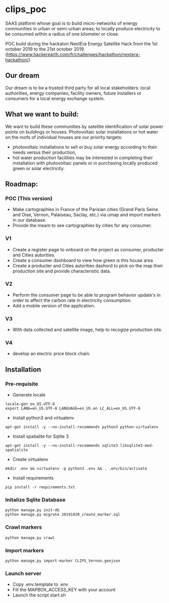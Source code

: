 # clips_poc

SAAS platform whose goal is to build micro-networks of energy communities 
in urban or semi-urban areas; to locally produce electricity to be consumed 
within a radius of one kilometer or close.

POC build during the hackaton NextEra Energy Satellite Hack from the 
1st october 2019 to the 21st october 2019. (https://www.hackerearth.com/fr/challenges/hackathon/nextera-hackathon/)

## Our dream

Our dream is to be a trusted third party for all local stakeholders: 
local authorities, energy companies, facility owners, future installers or 
consumers for a local energy exchange system.

## What we want to build: 

We want to build these communities by satellite identification of solar 
power points on buildings or houses. Photovoltaic solar installations 
or hot water on the roofs of individual houses are our priority targets: 
  - photovoltaic installations to sell or buy solar energy according 
     to their needs versus their production, 
  - hot water production facilities may be interested in 
     completing their installation with photovoltaic panels or in 
     purchasing locally produced green or solar electricity.

## Roadmap: 

### POC (This version)

- Make cartographies in France of the Parisian cities (Grand Paris Seine and Oise, 
Vernon, Palaiseau, Saclay, etc.) via umap and import markers in our database.
- Provide the meam to see cartographies by cities for any consumer. 

### V1

- Create a register page to onboard on the project as consumer, producter and 
  Cities autorities. 
- Create a consumer dashboard to view how green is this house area
- Create a producter and Cities autorities dashord to pick on the map their 
  production site and provide characteristic data. 
  
### V2

- Perform the consumer page to be able to program behavior update's in order to
  affect the carbon rate in electricity consumption. 
- Add a mobile version of the application. 
  
### V3

- With data collected and satellite image, help to recogize production site. 


### V4
 
-  develop an electric price block chain. 


## Installation

### Pre-requisite

- Generate locale
```
locale-gen en_US.UTF-8
export LANG=en_US.UTF-8 LANGUAGE=en_US.en LC_ALL=en_US.UTF-8
```

- Install python3 and virtualenv

```
apt-get install -y --no-install-recommends python3 python-virtualenv
```

- Install spatialite for Sqlite 3

```
apt-get install -y --no-install-recommends sqlite3 libsqlite3-mod-spatialite
```

- Create virtualenv

```
mkdir .env && virtualenv -p python3 .env && . .env/bin/activate
```

- Install requirements

```
pip install -r requirements.txt
```

### Initalize Sqlite Database

```
python manage.py init-db
python manage.py migrate 20191020_create_marker.sql
```

### Crawl markers

```
python manage.py crawl 
```

### Import markers

```
python manage.py import-marker CLIPS_Vernon.geojson 

```


### Launch server

- Copy .env.template to .env 
- Fill the MAPBOX_ACCESS_KEY with your account
- Launch the script start.sh





